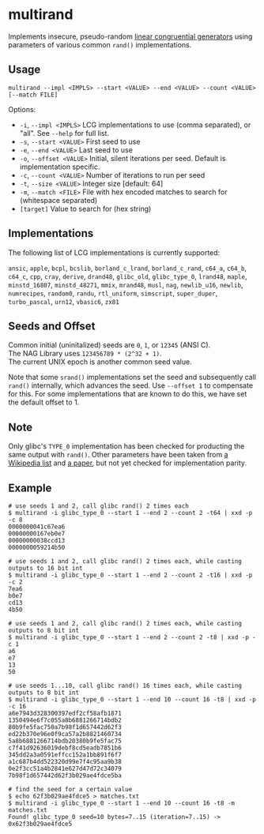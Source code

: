 # multirand

Implements insecure, pseudo-random [linear congruential generators](https://en.wikipedia.org/wiki/Linear_congruential_generator) using parameters of various common `rand()` implementations.


## Usage

```shell
multirand --impl <IMPLS> --start <VALUE> --end <VALUE> --count <VALUE> [--match FILE]
```

Options:
  - `-i`, `--impl <IMPLS>`   LCG implementations to use (comma separated), or "all". See `--help` for full list.
  - `-s`, `--start <VALUE>`  First seed to use
  - `-e`, `--end <VALUE>`    Last seed to use
  - `-o`, `--offset <VALUE>` Initial, silent iterations per seed. Default is implementation specific.
  - `-c`, `--count <VALUE>`  Number of iterations to run per seed
  - `-t`, `--size <VALUE>`   Integer size [default: 64]
  - `-m`, `--match <FILE>`   File with hex encoded matches to search for (whitespace separated)
  - `[target]`               Value to search for (hex string)

## Implementations

The following list of LCG implementations is currently supported:

`ansic`, `apple`, `bcpl`, `bcslib`, `borland_c_lrand`, `borland_c_rand`, `c64_a`, `c64_b`, `c64_c`, `cpp`, `cray`, `derive`, `drand48`, `glibc_old`, `glibc_type_0`, `lrand48`, `maple`, `minstd_16807`, `minstd_48271`, `mmix`, `mrand48`, `musl`, `nag`, `newlib_u16`, `newlib`, `numrecipes`, `random0`, `randu`, `rtl_uniform`, `simscript`, `super_duper`, `turbo_pascal`, `urn12`, `vbasic6`, `zx81`


## Seeds and Offset

Common initial (uninitalized) seeds are `0`, `1`, or `12345` (ANSI C).  
The NAG Library uses `123456789 * (2^32 + 1)`.  
The current UNIX epoch is another common seed value.

Note that some `srand()` implementations set the seed and subsequently call `rand()` internally, which advances the seed. Use `--offset 1` to compensate for this. For some implementations that are known to do this, we have set the default offset to 1.

## Note

Only glibc's `TYPE_0` implementation has been checked for producting the same output with `rand()`. Other parameters have been taken from [a Wikipedia list](https://en.wikipedia.org/wiki/Linear_congruential_generator#Parameters_in_common_use) and [a paper](http://citeseer.ist.psu.edu/viewdoc/download?doi=10.1.1.53.3686&rep=rep1&type=pdf), but not yet checked for implementation parity.

## Example

```shell
# use seeds 1 and 2, call glibc rand() 2 times each
$ multirand -i glibc_type_0 --start 1 --end 2 --count 2 -t64 | xxd -p -c 8
0000000041c67ea6
00000000167eb0e7
00000000038ccd13
0000000059214b50

# use seeds 1 and 2, call glibc rand() 2 times each, while casting outputs to 16 bit int
$ multirand -i glibc_type_0 --start 1 --end 2 --count 2 -t16 | xxd -p -c 2
7ea6
b0e7
cd13
4b50

# use seeds 1 and 2, call glibc rand() 2 times each, while casting outputs to 8 bit int
$ multirand -i glibc_type_0 --start 1 --end 2 --count 2 -t8 | xxd -p -c 1
a6
e7
13
50

# use seeds 1...10, call glibc rand() 16 times each, while casting outputs to 8 bit int
$ multirand -i glibc_type_0 --start 1 --end 10 --count 16 -t8 | xxd -p -c 16
a6e7943d328300397edf2cf58afb1871
1350494e6f7c055a8b6881266714bdb2
80b9fe5fac750a7b98f1d657442d62f3
ed22b370e96e0f9ca57a2b8821460734
5a8b6881266714bdb20380b9fe5fac75
c7f41d92636019debf8cd5eadb7851b6
345dd2a3a0591effcc152a1bb891f6f7
a1c687b4dd522320d99e7f4c95aa9b38
0e2f3cc51a4b2841e627d47d72c34079
7b98f1d657442d62f3b029ae4fdce5ba

# find the seed for a certain value
$ echo 62f3b029ae4fdce5 > matches.txt
$ multirand -i glibc_type_0 --start 1 --end 10 --count 16 -t8 -m matches.txt
Found! glibc_type_0 seed=10 bytes=7..15 (iteration=7..15) -> 0x62f3b029ae4fdce5
```